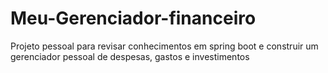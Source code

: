 # Meu-Gerenciador-financeiro
Projeto pessoal para revisar conhecimentos em spring boot e construir um gerenciador pessoal de despesas, gastos e investimentos
